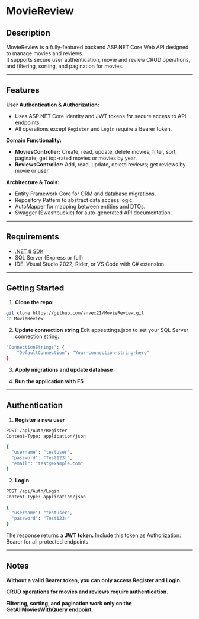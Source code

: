 # MovieReview

## Description
MovieReview is a fully-featured backend ASP.NET Core Web API designed to manage movies and reviews.  
It supports secure user authentication, movie and review CRUD operations, and filtering, sorting, and pagination for movies.

---

## Features
**User Authentication & Authorization:**  
- Uses ASP.NET Core Identity and JWT tokens for secure access to API endpoints.  
- All operations except `Register` and `Login` require a Bearer token.

**Domain Functionality:**  
- **MoviesController:** Create, read, update, delete movies; filter, sort, paginate; get top-rated movies or movies by year.  
- **ReviewsController:** Add, read, update, delete reviews; get reviews by movie or user.

**Architecture & Tools:**  
- Entity Framework Core for ORM and database migrations.  
- Repository Pattern to abstract data access logic.  
- AutoMapper for mapping between entities and DTOs.  
- Swagger (Swashbuckle) for auto-generated API documentation.

---

## Requirements
- [.NET 8 SDK](https://dotnet.microsoft.com/download/dotnet/8.0)  
- SQL Server (Express or full)  
- IDE: Visual Studio 2022, Rider, or VS Code with C# extension

---

## Getting Started

1. **Clone the repo:**
```bash
git clone https://github.com/anvex21/MovieReview.git
cd MovieReview
```

2. **Update connection string**
Edit appsettings.json to set your SQL Server connection string:
```bash
"ConnectionStrings": {
    "DefaultConnection": "Your-connection-string-here"
}
```

3. **Apply migrations and update database**

4. **Run the application with F5**

---

## Authentication

1. **Register a new user**
```bash
POST /api/Auth/Register
Content-Type: application/json

{
  "username": "testuser",
  "password": "Test123!",
  "email": "test@example.com"
}
```

2. **Login**
```bash
POST /api/Auth/Login
Content-Type: application/json

{
  "username": "testuser",
  "password": "Test123!"
}
```

The response returns a **JWT token.** Include this token as Authorization: Bearer <token> for all protected endpoints.

---

## Notes
**Without a valid Bearer token, you can only access Register and Login.**

**CRUD operations for movies and reviews require authentication.**

**Filtering, sorting, and pagination work only on the GetAllMoviesWithQuery endpoint.**
